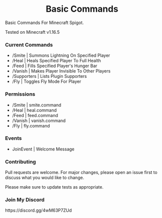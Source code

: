 <h1 align="center">Basic Commands</h1>

Basic Commands For Minecraft Spigot.

Tested on Minecraft v1.16.5

<h3>Current Commands</h3>

- /Smite <player> | Summons Lightning On Specified Player
- /Heal <player> | Heals Specified Player To Full Health
- /Feed <player> | Fills Specified Player's Hunger Bar
- /Vanish | Makes Player Invisible To Other Players
- /Supporters | Lists Plugin Supporters
- /Fly | Toggles Fly Mode For Player

<h3>Permissions</h3>

- /Smite | smite.command
- /Heal | heal.command
- /Feed | feed.command
- /Vanish | vanish.command
- /Fly | fly.command

<h3>Events</h3>

- JoinEvent | Welcome Message

<h3>Contributing</h3>

Pull requests are welcome. For major changes, please open an issue first to discuss what you would like to change.

Please make sure to update tests as appropriate.



<h3>Join My Discord</h3>
https://discord.gg/4wM63P7ZUd
